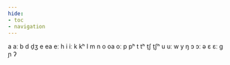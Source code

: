 ```yaml
---
hide:
- toc
- navigation
---
```

a
aː
b
d
d̠ʒ
e
ea
eː
h
i
iː
k
kʰ
l
m
n
o
oa
oː
p
pʰ
t
tʰ
t̠ʃ
t̠ʃʰ
u
uː
w
y
ŋ
ɔ
ɔː
ə
ɛ
ɛː
ɡ
ɲ
ʔ
